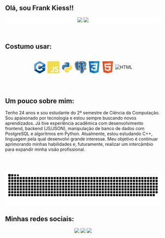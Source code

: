 ## Olá, sou Frank Kiess!!
<div align="center" dir="auto" style="background-color: white;">
  <a href="https://github.com/TheKiess"></a>
  <img height="130em" src="https://github-readme-stats-git-masterrstaa-rickstaa.vercel.app/api?username=TheKiess&&show_icons=true&theme=dark" style="max-width: 100%;"/>
  <img height="130em" src="https://github-readme-stats-git-masterrstaa-rickstaa.vercel.app/api/top-langs/?username=TheKiess&layout=compact&theme=dark" style="max-width: 100%;"/>
</div>
<br><br>

## Costumo usar:
<div style="display: inline_block" align="center"><br>
  <img align="center" height="40em"  alt="cplusplus" height="30" width="40" src="https://raw.githubusercontent.com/devicons/devicon/master/icons/cplusplus/cplusplus-original.svg"/>
  <img align="center" height="40em"  alt="Js" height="30" width="40" src="https://raw.githubusercontent.com/devicons/devicon/master/icons/javascript/javascript-plain.svg"/>
  <img align="center" height="40em"  alt="Python" height="30" width="40" src="https://raw.githubusercontent.com/devicons/devicon/master/icons/python/python-original.svg"/>
  <img align="center" height="40em"  alt="PGAdmin0" height="30" width="40" src="https://raw.githubusercontent.com/devicons/devicon/master/icons/postgresql/postgresql-original.svg"/>
  <img align="center" height="40em"  alt="CSS" height="30" width="40" src="https://raw.githubusercontent.com/devicons/devicon/master/icons/css3/css3-original.svg"/>
  <img align="center" height="40em"  alt="HTML" height="30" width="40" src="https://raw.githubusercontent.com/devicons/devicon/master/icons/html5/html5-original.svg"/>
  <img align="center" height="40em"  alt="HTML" height="30" width="40" src="https://cdn.jsdelivr.net/gh/devicons/devicon@latest/icons/react/react-original.svg"/>
</div>

 <br><br>

  ## Um pouco sobre mim:
<div>
  <p>Tenho 24 anos e sou estudante do 2º semestre de Ciência da Computação. Sou apaixonado por tecnologia e estou sempre buscando novos aprendizados. Já tive experiência acadêmica com desenvolvimento frontend,
 backend (JS/JSON), manipulação de banco de dados com PostgreSQL e algoritmos em Python. Atualmente, estou estudando C++, linguagem pela qual desenvolvi grande interesse. Meu objetivo é continuar aprimorando minhas habilidades e,
 futuramente, realizar um intercâmbio para expandir minha visão profissional.</p>
</div>
<br><br>

<div align="center">
  
  ![snake gif](https://github.com/TheKiess/TheKiess/blob/output/github-snake-dark.svg)
</div>

## Minhas redes sociais:
<div align="center">
  <a href="https://www.instagram.com/thekiesss" target="_blank"><img src="https://img.shields.io/badge/-Instagram-%23E4405F?style=for-the-badge&logo=instagram&logoColor=white" target="_blank"></a>
  <a href = "mailto:frank_kiess.junior@hotmail.com"><img src="https://img.shields.io/badge/-Gmail-%23333?style=for-the-badge&logo=gmail&logoColor=white" target="_blank"></a>
  <a href="https://www.linkedin.com/in/frank-kiess-94071912a/" target="_blank"><img src="https://img.shields.io/badge/-LinkedIn-%230077B5?style=for-the-badge&logo=linkedin&logoColor=white" target="_blank"></a> 
</div>
